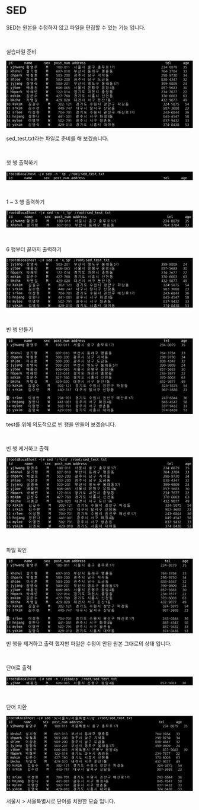 # SED

SED는 원본을 수정하지 않고 파일을 편집할 수 있는 기능 입니다.

<br>

실습파일 준비

![2022-09-05-01준비](../images/2022-09-05-SED/2022-09-05-01준비.PNG)

sed_test.txt라는 파일로 준비를 해 보겠습니다.

<br>

첫 행 출력하기

![2022-09-05-02첫행출력](../images/2022-09-05-SED/2022-09-05-02첫행출력.PNG)

<br>

1 ~ 3 행 출력하기

![2022-09-05-03행출력](../images/2022-09-05-SED/2022-09-05-03행출력.PNG)

<br>

6 행부터 끝까지 출력하기

![2022-09-05-04행출력](../images/2022-09-05-SED/2022-09-05-04행출력.PNG)

<br>

빈 행 만들기

![2022-09-05-05빈행만들기](../images/2022-09-05-SED/2022-09-05-05빈행만들기.PNG)

test를 위해 의도적으로 빈 행을 만들어 보겠습니다.

<br>

빈 행 제거하고 출력

![2022-09-05-06빈행만들기](../images/2022-09-05-SED/2022-09-05-06빈행만들기.PNG)

<br>

파일 확인

![2022-09-05-07빈행만들기](../images/2022-09-05-SED/2022-09-05-07빈행만들기.PNG)

빈 행을 제거하고 출력 했지만 파일은 수정이 안된 원본 그대로의 상태 입니다.

<br>

단어로 출력

![2022-09-05-08단어로](../images/2022-09-05-SED/2022-09-05-08단어로.PNG)

<br>

단어 치환

![2022-09-05-09단어치환](../images/2022-09-05-SED/2022-09-05-09단어치환.PNG)

서울시 > 서울특별시로 단어를 치환한 모습 입니다.

<br>

